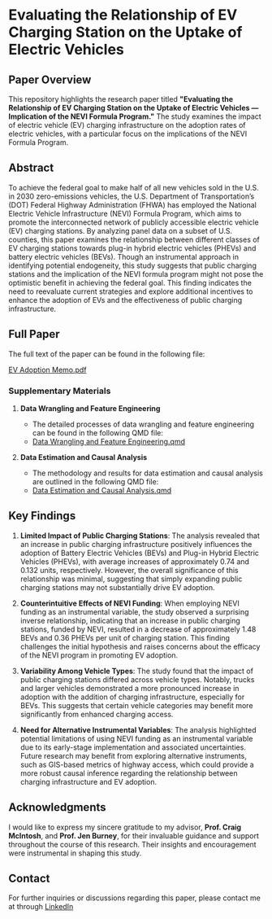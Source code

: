 # Evaluating the Relationship of EV Charging Station on the Uptake of Electric Vehicles

## Paper Overview

This repository highlights the research paper titled **"Evaluating the Relationship of EV Charging Station on the Uptake of Electric Vehicles — Implication of the NEVI Formula Program."** The study examines the impact of electric vehicle (EV) charging infrastructure on the adoption rates of electric vehicles, with a particular focus on the implications of the NEVI Formula Program.

## Abstract

To achieve the federal goal to make half of all new vehicles sold in the U.S. in 2030 zero-emissions vehicles, the U.S. Department of Transportation’s (DOT) Federal Highway Administration (FHWA) has employed the National Electric Vehicle Infrastructure (NEVI) Formula Program, which aims to promote the interconnected network of publicly accessible electric vehicle (EV) charging stations. By analyzing panel data on a subset of U.S. counties, this paper examines the relationship between different classes of EV charging stations towards plug-in hybrid electric vehicles (PHEVs) and battery electric vehicles (BEVs). Though an instrumental approach in identifying potential endogeneity, this study suggests that public charging stations and the implication of the NEVI formula program might not pose the optimistic benefit in achieving the federal goal. This finding indicates the need to reevaluate current strategies and explore additional incentives to enhance the adoption of EVs and the effectiveness of public charging infrastructure.


## Full Paper

The full text of the paper can be found in the following file:

[EV Adoption Memo.pdf](analysis/EV_adoption_memo.pdf)

### Supplementary Materials

1. **Data Wrangling and Feature Engineering**
   - The detailed processes of data wrangling and feature engineering can be found in the following QMD file:
   - [Data Wrangling and Feature Engineering.qmd](analysis/part1_wrangling.qmd)

2. **Data Estimation and Causal Analysis**
   - The methodology and results for data estimation and causal analysis are outlined in the following QMD file:
   - [Data Estimation and Causal Analysis.qmd](analysis/part2_estimation.qmd)

## Key Findings

1. **Limited Impact of Public Charging Stations**: The analysis revealed that an increase in public charging infrastructure positively influences the adoption of Battery Electric Vehicles (BEVs) and Plug-in Hybrid Electric Vehicles (PHEVs), with average increases of approximately 0.74 and 0.132 units, respectively. However, the overall significance of this relationship was minimal, suggesting that simply expanding public charging stations may not substantially drive EV adoption.

2. **Counterintuitive Effects of NEVI Funding**: When employing NEVI funding as an instrumental variable, the study observed a surprising inverse relationship, indicating that an increase in public charging stations, funded by NEVI, resulted in a decrease of approximately 1.48 BEVs and 0.36 PHEVs per unit of charging station. This finding challenges the initial hypothesis and raises concerns about the efficacy of the NEVI program in promoting EV adoption.

3. **Variability Among Vehicle Types**: The study found that the impact of public charging stations differed across vehicle types. Notably, trucks and larger vehicles demonstrated a more pronounced increase in adoption with the addition of charging infrastructure, especially for BEVs. This suggests that certain vehicle categories may benefit more significantly from enhanced charging access.

4. **Need for Alternative Instrumental Variables**: The analysis highlighted potential limitations of using NEVI funding as an instrumental variable due to its early-stage implementation and associated uncertainties. Future research may benefit from exploring alternative instruments, such as GIS-based metrics of highway access, which could provide a more robust causal inference regarding the relationship between charging infrastructure and EV adoption.

## Acknowledgments

I would like to express my sincere gratitude to my advisor, **Prof. Craig McIntosh**, and **Prof. Jen Burney**, for their invaluable guidance and support throughout the course of this research. Their insights and encouragement were instrumental in shaping this study.


## Contact

For further inquiries or discussions regarding this paper, please contact me at through [LinkedIn](https://www.linkedin.com/in/farrel-azhar-6b8179236/)
